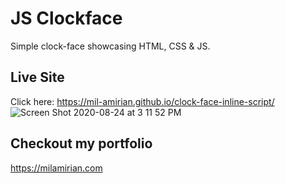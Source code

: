 # JS Clockface

Simple clock-face showcasing HTML, CSS & JS. 

## Live Site

Click here: https://mil-amirian.github.io/clock-face-inline-script/
![Screen Shot 2020-08-24 at 3 11 52 PM](https://user-images.githubusercontent.com/62856013/91101554-3623a580-e61c-11ea-9fcd-d04a529cc37c.png)


## Checkout my portfolio

https://milamirian.com
